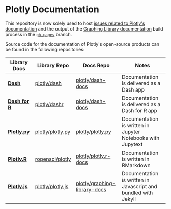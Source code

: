 # Plotly Documentation

This repository is now solely used to host [issues related to Plotly's documentation](https://github.com/plotly/documentation/issues) and the output of the [Graphing Library documentation](https://plot.ly/graphing-libraries/) build process in the [`gh-pages`](https://github.com/plotly/documentation/tree/gh-pages) branch.

Source code for the documentation of Plotly's open-source products can be found in the following repositories:


| Library Docs | Library Repo | Docs Repo | Notes | 
| ------------- | ------------- | ------------- | ------------- |
| [**Dash**](https://dash.plotly.com/) | [plotly/dash](https://github.com/plotly/dash)  | [plotly/dash-docs](https://github.com/plotly/dash-docs) | Documentation is delivered as a Dash app |
| [**Dash for R**](https://dashr.plotly.com/) | [plotly/dashr](https://github.com/plotly/dashr)  | [plotly/dash-docs](https://github.com/plotly/dash-docs) | Documentation is delivered as a Dash for R app |
| [**Plotly.py**](https://plotly.com/python) | [plotly/plotly.py](https://github.com/plotly/plotly.py)  | [plotly/plotly.py](https://github.com/plotly/plotly.py/tree/doc-prod/doc)  | Documentation is written in Jupyter Notebooks with Jupytext | 
| [**Plotly.R**](https://plotly.com/r) | [ropensci/plotly](https://github.com/ropensci/plotly)  | [plotly/plotly.r-docs](https://github.com/plotly/plotly.r-docs)  | Documentation is written in RMarkdown |
| [**Plotly.js**](https://plotly.com/javascript) | [plotly/plotly.js](https://github.com/plotly/plotly.js)  | [plotly/graphing-library-docs](https://github.com/plotly/graphing-library-docs)  | Documentation is written in Javascript and bundled with Jekyll | 
